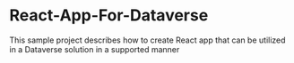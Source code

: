 # React-App-For-Dataverse

This sample project describes how to create React app that can be utilized in a Dataverse solution in a supported manner
